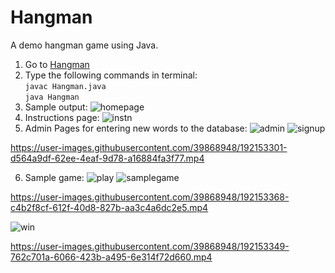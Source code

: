 # Hangman
A demo hangman game using Java.

1. Go to [Hangman](./Hangman)
2. Type the following commands in terminal: <br>
````javac Hangman.java```` <br>
````java Hangman```` <br>
3. Sample output:
![homepage](https://github.com/prateekshyap/Hangman/blob/main/img/homepage.png)
4. Instructions page:
![instn](https://github.com/prateekshyap/Hangman/blob/main/img/instn.png)
5. Admin Pages for entering new words to the database:
![admin](https://github.com/prateekshyap/Hangman/blob/main/img/admin.png)
![signup](https://github.com/prateekshyap/Hangman/blob/main/img/signup.png)



https://user-images.githubusercontent.com/39868948/192153301-d564a9df-62ee-4eaf-9d78-a16884fa3f77.mp4


6. Sample game:
![play](https://github.com/prateekshyap/Hangman/blob/main/img/play.png)
![samplegame](https://github.com/prateekshyap/Hangman/blob/main/img/samplegame.png)




https://user-images.githubusercontent.com/39868948/192153368-c4b2f8cf-612f-40d8-827b-aa3c4a6dc2e5.mp4



![win](https://github.com/prateekshyap/Hangman/blob/main/img/win.png)



https://user-images.githubusercontent.com/39868948/192153349-762c701a-6066-423b-a495-6e314f72d660.mp4




